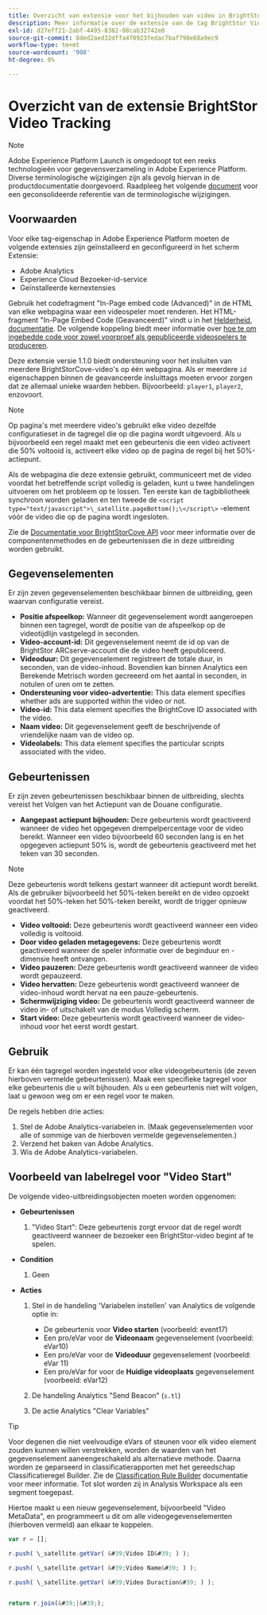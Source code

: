 ```yaml
---
title: Overzicht van extensie voor het bijhouden van video in BrightStor
description: Meer informatie over de extensie van de tag BrightStor Video Tracking in Adobe Experience Platform.
exl-id: d27eff21-2abf-4495-8382-08cab32742e0
source-git-commit: 8ded2aed32dffa4f0923fedac7baf798e68a9ec9
workflow-type: tm+mt
source-wordcount: '908'
ht-degree: 0%

---
```


# Overzicht van de extensie BrightStor Video Tracking

>[!NOTE]
>
>Adobe Experience Platform Launch is omgedoopt tot een reeks technologieën voor gegevensverzameling in Adobe Experience Platform. Diverse terminologische wijzigingen zijn als gevolg hiervan in de productdocumentatie doorgevoerd. Raadpleeg het volgende [document](../../../term-updates.md) voor een geconsolideerde referentie van de terminologische wijzigingen.

## Voorwaarden

Voor elke tag-eigenschap in Adobe Experience Platform moeten de volgende extensies zijn geïnstalleerd en geconfigureerd in het scherm Extensie:

* Adobe Analytics
* Experience Cloud Bezoeker-id-service
* Geïnstalleerde kernextensies

Gebruik het codefragment &quot;In-Page embed code (Advanced)&quot; in de HTML van elke webpagina waar een videospeler moet renderen. Het HTML-fragment &quot;In-Page Embed Code (Geavanceerd)&quot; vindt u in het [Helderheid, documentatie](https://studio.support.brightcove.com/publish/choosing-correct-embed-code.html#inpage). De volgende koppeling biedt meer informatie over [hoe te om ingebedde code voor zowel voorproef als gepubliceerde videospelers te produceren](https://studio.support.brightcove.com/players/generating-player-embed-code.html).

Deze extensie versie 1.1.0 biedt ondersteuning voor het insluiten van meerdere BrightStorCove-video&#39;s op één webpagina. Als er meerdere `id` eigenschappen binnen de geavanceerde insluittags moeten ervoor zorgen dat ze allemaal unieke waarden hebben. Bijvoorbeeld: `player1`, `player2`, enzovoort.

>[!NOTE]
>
>Op pagina&#39;s met meerdere video&#39;s gebruikt elke video dezelfde configuratieset in de tagregel die op die pagina wordt uitgevoerd. Als u bijvoorbeeld een regel maakt met een gebeurtenis die een video activeert die 50% voltooid is, activeert elke video op de pagina de regel bij het 50%-actiepunt.

Als de webpagina die deze extensie gebruikt, communiceert met de video voordat het betreffende script volledig is geladen, kunt u twee handelingen uitvoeren om het probleem op te lossen. Ten eerste kan de tagbibliotheek synchroon worden geladen en ten tweede de `<script type="text/javascript">\_satellite.pageBottom();\</script\>` -element vóór de video die op de pagina wordt ingesloten.

Zie de [Documentatie voor BrightStorCove API](https://docs.brightcove.com/brightcove-player/1.x/Player.html#vjsplayer) voor meer informatie over de componentenmethodes en de gebeurtenissen die in deze uitbreiding worden gebruikt.

## Gegevenselementen

Er zijn zeven gegevenselementen beschikbaar binnen de uitbreiding, geen waarvan configuratie vereist.

* **Positie afspeelkop:** Wanneer dit gegevenselement wordt aangeroepen binnen een tagregel, wordt de positie van de afspeelkop op de videotijdlijn vastgelegd in seconden.
* **Video-account-id:** Dit gegevenselement neemt de id op van de BrightStor ARCserve-account die de video heeft gepubliceerd.
* **Videoduur:** Dit gegevenselement registreert de totale duur, in seconden, van de video-inhoud. Bovendien kan binnen Analytics een Berekende Metrisch worden gecreeerd om het aantal in seconden, in notulen of uren om te zetten.
* **Ondersteuning voor video-advertentie:** This data element specifies whether ads are supported within the video or not.
* **Video-id:** This data element specifies the BrightCove ID associated with the video.
* **Naam video:** Dit gegevenselement geeft de beschrijvende of vriendelijke naam van de video op.
* **Videolabels:** This data element specifies the particular scripts associated with the video.

## Gebeurtenissen

Er zijn zeven gebeurtenissen beschikbaar binnen de uitbreiding, slechts vereist het Volgen van het Actiepunt van de Douane configuratie.

* **Aangepast actiepunt bijhouden:** Deze gebeurtenis wordt geactiveerd wanneer de video het opgegeven drempelpercentage voor de video bereikt. Wanneer een video bijvoorbeeld 60 seconden lang is en het opgegeven actiepunt 50% is, wordt de gebeurtenis geactiveerd met het teken van 30 seconden.

>[!NOTE]
>
>Deze gebeurtenis wordt telkens gestart wanneer dit actiepunt wordt bereikt. Als de gebruiker bijvoorbeeld het 50%-teken bereikt en de video opzoekt voordat het 50%-teken het 50%-teken bereikt, wordt de trigger opnieuw geactiveerd.

* **Video voltooid:** Deze gebeurtenis wordt geactiveerd wanneer een video volledig is voltooid.
* **Door video geladen metagegevens:** Deze gebeurtenis wordt geactiveerd wanneer de speler informatie over de beginduur en -dimensie heeft ontvangen.
* **Video pauzeren:** Deze gebeurtenis wordt geactiveerd wanneer de video wordt gepauzeerd.
* **Video hervatten:** Deze gebeurtenis wordt geactiveerd wanneer de video-inhoud wordt hervat na een pauze-gebeurtenis.
* **Schermwijziging video:** De gebeurtenis wordt geactiveerd wanneer de video in- of uitschakelt van de modus Volledig scherm.
* **Start video:** Deze gebeurtenis wordt geactiveerd wanneer de video-inhoud voor het eerst wordt gestart.

## Gebruik

Er kan één tagregel worden ingesteld voor elke videogebeurtenis (de zeven hierboven vermelde gebeurtenissen). Maak een specifieke tagregel voor elke gebeurtenis die u wilt bijhouden. Als u een gebeurtenis niet wilt volgen, laat u gewoon weg om er een regel voor te maken.

De regels hebben drie acties:

1. Stel de Adobe Analytics-variabelen in. (Maak gegevenselementen voor alle of sommige van de hierboven vermelde gegevenselementen.)
1. Verzend het baken van Adobe Analytics.
1. Wis de Adobe Analytics-variabelen.

## Voorbeeld van labelregel voor &quot;Video Start&quot;

De volgende video-uitbreidingsobjecten moeten worden opgenomen:

* **Gebeurtenissen**

   1. &quot;Video Start&quot;: Deze gebeurtenis zorgt ervoor dat de regel wordt geactiveerd wanneer de bezoeker een BrightStor-video begint af te spelen.

* **Condition**

   1. Geen

* **Acties**

   1. Stel in de handeling &#39;Variabelen instellen&#39; van Analytics de volgende optie in:

      * De gebeurtenis voor **Video starten** (voorbeeld: event17)
      * Een pro/eVar voor de **Videonaam** gegevenselement (voorbeeld: eVar10)
      * Een pro/eVar voor de **Videoduur** gegevenselement (voorbeeld: eVar 11)
      * Een pro/eVar for voor de **Huidige videoplaats** gegevenselement (voorbeeld: eVar12)
   1. De handeling Analytics &quot;Send Beacon&quot; (`s.tl`)
   1. De actie Analytics &quot;Clear Variables&quot;


>[!TIP]
>
>Voor degenen die niet veelvoudige eVars of steunen voor elk video element zouden kunnen willen verstrekken, worden de waarden van het gegevenselement aaneengeschakeld als alternatieve methode. Daarna worden ze geparseerd in classificatierapporten met het gereedschap Classificatieregel Builder. Zie de [Classification Rule Builder](https://experienceleague.adobe.com/docs/analytics/components/classifications/classifications-rulebuilder/classification-rule-builder.html) documentatie voor meer informatie. Tot slot worden zij in Analysis Workspace als een segment toegepast.
>
>Hiertoe maakt u een nieuw gegevenselement, bijvoorbeeld &quot;Video MetaData&quot;, en programmeert u dit om alle videogegevenselementen (hierboven vermeld) aan elkaar te koppelen.

```javascript
var r = [];

r.push( \_satellite.getVar( &#39;Video ID&#39; ) );

r.push( \_satellite.getVar( &#39;Video Name&#39; ) );

r.push( \_satellite.getVar( &#39;Video Duraction&#39; ) );


return r.join(&#39;|&#39;);
```
